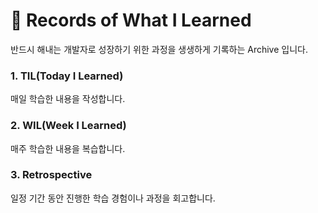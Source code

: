 # 📁 Records of What I Learned

반드시 해내는 개발자로 성장하기 위한 과정을 생생하게 기록하는 Archive 입니다.

### 1. TIL(Today I Learned)

매일 학습한 내용을 작성합니다.

### 2. WIL(Week I Learned)

매주 학습한 내용을 복습합니다.

### 3. Retrospective

일정 기간 동안 진행한 학습 경험이나 과정을 회고합니다.
